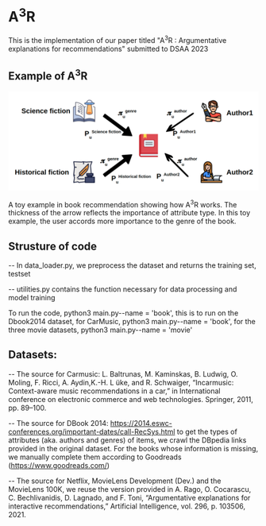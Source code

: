 # A<sup>3</sup>R


This is the implementation of our paper titled "A<sup>3</sup>R : Argumentative explanations for recommendations"  submitted to DSAA 2023

## Example of A<sup>3</sup>R

![A toy example in book recommendation showing how A<sup>3</sup>R works. The thickness of the arrow reflects the importance of attribute type. In this toy example, the user accords more importance to the genre of the book.](https://github.com/anonymouscodeforpaper/A3R/blob/main/framework.png)

A toy example in book recommendation showing how A<sup>3</sup>R works. The thickness of the arrow reflects the importance of attribute type. In this toy example, the user accords more importance to the genre of the book.

## Strusture of code
-- In data_loader.py, we preprocess the dataset and returns the training set, testset

-- utilities.py contains the function necessary for data processing and model training


To run the code, python3 main.py--name = 'book', this is to run on the Dbook2014 dataset, for CarMusic, python3 main.py--name = 'book', for the three movie datasets, python3 main.py--name = 'movie'


## Datasets:

-- The source for Carmusic: L. Baltrunas, M. Kaminskas, B. Ludwig, O. Moling, F. Ricci, A. Aydin,K.-H. L ̈uke, and R. Schwaiger, “Incarmusic: Context-aware music recommendations in a car,” in International conference on electronic commerce and web technologies. Springer, 2011, pp. 89–100.

-- The source for DBook 2014: https://2014.eswc-conferences.org/important-dates/call-RecSys.html to get the types of attributes (aka. authors and genres) of items, we crawl the DBpedia links provided in the original dataset. For the books whose information is missing, we manually complete them according to Goodreads (https://www.goodreads.com/)

-- The source for Netflix, MovieLens Development (Dev.) and the MovieLens 100K, we reuse the version provided in A. Rago, O. Cocarascu, C. Bechlivanidis, D. Lagnado, and F. Toni, “Argumentative explanations for interactive recommendations,” Artificial Intelligence, vol. 296, p. 103506, 2021.

